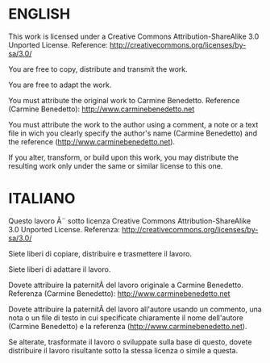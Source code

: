 ENGLISH
=======

This work is licensed under a Creative Commons Attribution-ShareAlike 3.0 Unported License.
Reference: http://creativecommons.org/licenses/by-sa/3.0/

You are free to copy, distribute and transmit the work.

You are free to adapt the work.

You must attribute the original work to Carmine Benedetto.
Reference (Carmine Benedetto): http://www.carminebenedetto.net

You must attribute the work to the author using a comment, a note or a text file in wich you clearly specify the author's name (Carmine Benedetto) and the reference (http://www.carminebenedetto.net).

If you alter, transform, or build upon this work, you may distribute the resulting work only under the same or similar license to this one. 

ITALIANO
========

Questo lavoro Ã¨ sotto licenza Creative Commons Attribution-ShareAlike 3.0 Unported License.
Referenza: http://creativecommons.org/licenses/by-sa/3.0/

Siete liberi di copiare, distribuire e trasmettere il lavoro.

Siete liberi di adattare il lavoro.

Dovete attribuire la paternitÃ  del lavoro originale a Carmine Benedetto.
Referenza (Carmine Benedetto): http://www.carminebenedetto.net

Dovete attribuire la paternitÃ  del lavoro all'autore usando un commento, una nota o un file di testo in cui specificate chiaramente il nome dell'autore (Carmine Benedetto) e la referenza (http://www.carminebenedetto.net).

Se alterate, trasformate  il lavoro o sviluppate sulla base di questo, dovete distribuire il lavoro risultante sotto la stessa licenza o simile a questa.
